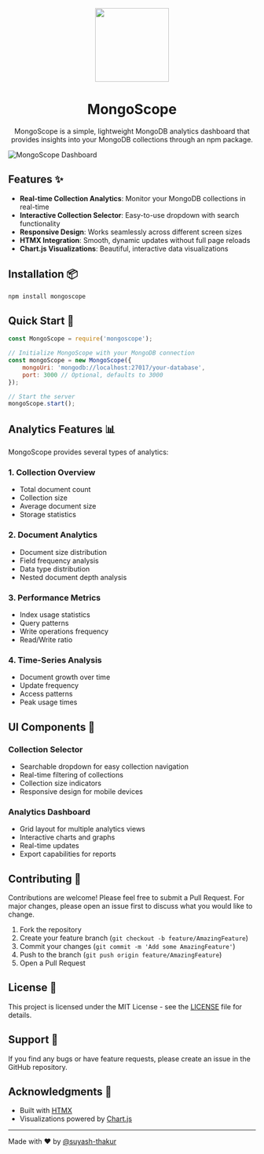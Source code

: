 <div align="center">
  <img src="https://media.pictify.io/mongoscope-logo.png" width="150" height="150">

  # MongoScope

  MongoScope is a simple, lightweight MongoDB analytics dashboard that provides insights into your MongoDB collections through an npm package.
</div>

![MongoScope Dashboard](https://media.pictify.io/mgsc-dashboard.png )

## Features ✨

- **Real-time Collection Analytics**: Monitor your MongoDB collections in real-time
- **Interactive Collection Selector**: Easy-to-use dropdown with search functionality
- **Responsive Design**: Works seamlessly across different screen sizes
- **HTMX Integration**: Smooth, dynamic updates without full page reloads
- **Chart.js Visualizations**: Beautiful, interactive data visualizations

## Installation 📦

```bash
npm install mongoscope
```

## Quick Start 🚀

```javascript
const MongoScope = require('mongoscope');

// Initialize MongoScope with your MongoDB connection
const mongoScope = new MongoScope({
    mongoUri: 'mongodb://localhost:27017/your-database',
    port: 3000 // Optional, defaults to 3000
});

// Start the server
mongoScope.start();
```

## Analytics Features 📊

MongoScope provides several types of analytics:

### 1. Collection Overview
- Total document count
- Collection size
- Average document size
- Storage statistics

### 2. Document Analytics
- Document size distribution
- Field frequency analysis
- Data type distribution
- Nested document depth analysis

### 3. Performance Metrics
- Index usage statistics
- Query patterns
- Write operations frequency
- Read/Write ratio

### 4. Time-Series Analysis
- Document growth over time
- Update frequency
- Access patterns
- Peak usage times



## UI Components 🎨

### Collection Selector
- Searchable dropdown for easy collection navigation
- Real-time filtering of collections
- Collection size indicators
- Responsive design for mobile devices

### Analytics Dashboard
- Grid layout for multiple analytics views
- Interactive charts and graphs
- Real-time updates
- Export capabilities for reports


## Contributing 🤝

Contributions are welcome! Please feel free to submit a Pull Request. For major changes, please open an issue first to discuss what you would like to change.

1. Fork the repository
2. Create your feature branch (`git checkout -b feature/AmazingFeature`)
3. Commit your changes (`git commit -m 'Add some AmazingFeature'`)
4. Push to the branch (`git push origin feature/AmazingFeature`)
5. Open a Pull Request

## License 📄

This project is licensed under the MIT License - see the [LICENSE](LICENSE) file for details.

## Support 💪

If you find any bugs or have feature requests, please create an issue in the GitHub repository.

## Acknowledgments 🙏

- Built with [HTMX](https://htmx.org/)
- Visualizations powered by [Chart.js](https://www.chartjs.org/)

---

Made with ❤️ by [@suyash-thakur](https://github.com/suyash-thakur)
